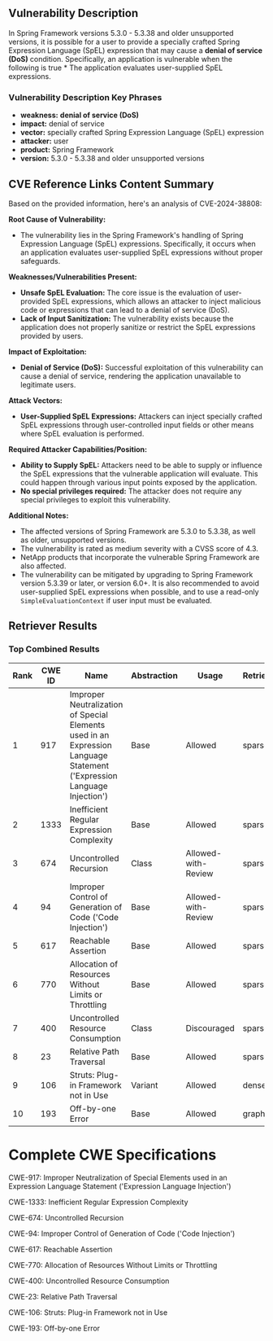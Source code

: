 ## Vulnerability Description
In Spring Framework versions 5.3.0 - 5.3.38 and older unsupported versions, it is possible for a user to provide a specially crafted Spring Expression Language (SpEL) expression that may cause a **denial of service (DoS)** condition. Specifically, an application is vulnerable when the following is true * The application evaluates user-supplied SpEL expressions.

### Vulnerability Description Key Phrases
- **weakness:** **denial of service (DoS)**
- **impact:** denial of service
- **vector:** specially crafted Spring Expression Language (SpEL) expression
- **attacker:** user
- **product:** Spring Framework
- **version:** 5.3.0 - 5.3.38 and older unsupported versions

## CVE Reference Links Content Summary
Based on the provided information, here's an analysis of CVE-2024-38808:

**Root Cause of Vulnerability:**

*   The vulnerability lies in the Spring Framework's handling of Spring Expression Language (SpEL) expressions. Specifically, it occurs when an application evaluates user-supplied SpEL expressions without proper safeguards.

**Weaknesses/Vulnerabilities Present:**

*   **Unsafe SpEL Evaluation:** The core issue is the evaluation of user-provided SpEL expressions, which allows an attacker to inject malicious code or expressions that can lead to a denial of service (DoS).
*   **Lack of Input Sanitization:** The vulnerability exists because the application does not properly sanitize or restrict the SpEL expressions provided by users.

**Impact of Exploitation:**

*   **Denial of Service (DoS):** Successful exploitation of this vulnerability can cause a denial of service, rendering the application unavailable to legitimate users.

**Attack Vectors:**

*   **User-Supplied SpEL Expressions:** Attackers can inject specially crafted SpEL expressions through user-controlled input fields or other means where SpEL evaluation is performed.

**Required Attacker Capabilities/Position:**

*   **Ability to Supply SpEL:** Attackers need to be able to supply or influence the SpEL expressions that the vulnerable application will evaluate. This could happen through various input points exposed by the application.
*  **No special privileges required:** The attacker does not require any special privileges to exploit this vulnerability.

**Additional Notes:**

*   The affected versions of Spring Framework are 5.3.0 to 5.3.38, as well as older, unsupported versions.
*   The vulnerability is rated as medium severity with a CVSS score of 4.3.
*   NetApp products that incorporate the vulnerable Spring Framework are also affected.
*   The vulnerability can be mitigated by upgrading to Spring Framework version 5.3.39 or later, or version 6.0+. It is also recommended to avoid user-supplied SpEL expressions when possible, and to use a read-only `SimpleEvaluationContext` if user input must be evaluated.

## Retriever Results

### Top Combined Results

| Rank | CWE ID | Name | Abstraction | Usage  | Retrievers | Individual Scores |
|------|--------|------|-------------|-------|------------|-------------------|
| 1 | 917 | Improper Neutralization of Special Elements used in an Expression Language Statement ('Expression Language Injection') | Base | Allowed | sparse | 0.380 |
| 2 | 1333 | Inefficient Regular Expression Complexity | Base | Allowed | sparse | 0.366 |
| 3 | 674 | Uncontrolled Recursion | Class | Allowed-with-Review | sparse | 0.351 |
| 4 | 94 | Improper Control of Generation of Code ('Code Injection') | Base | Allowed-with-Review | sparse | 0.340 |
| 5 | 617 | Reachable Assertion | Base | Allowed | sparse | 0.325 |
| 6 | 770 | Allocation of Resources Without Limits or Throttling | Base | Allowed | sparse | 0.304 |
| 7 | 400 | Uncontrolled Resource Consumption | Class | Discouraged | sparse | 0.304 |
| 8 | 23 | Relative Path Traversal | Base | Allowed | sparse | 0.301 |
| 9 | 106 | Struts: Plug-in Framework not in Use | Variant | Allowed | dense | 0.486 |
| 10 | 193 | Off-by-one Error | Base | Allowed | graph | 0.002 |



# Complete CWE Specifications

CWE-917: Improper Neutralization of Special Elements used in an Expression Language Statement ('Expression Language Injection')

CWE-1333: Inefficient Regular Expression Complexity

CWE-674: Uncontrolled Recursion

CWE-94: Improper Control of Generation of Code ('Code Injection')

CWE-617: Reachable Assertion

CWE-770: Allocation of Resources Without Limits or Throttling

CWE-400: Uncontrolled Resource Consumption

CWE-23: Relative Path Traversal

CWE-106: Struts: Plug-in Framework not in Use

CWE-193: Off-by-one Error
